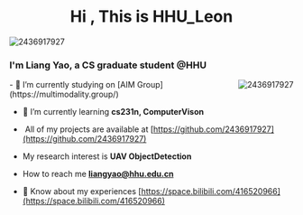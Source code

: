 <h1 align="center">Hi , This is HHU_Leon</h1>

<p align="left"> <img src="https://komarev.com/ghpvc/?username=2436917927&label=Profile%20views&color=0e75b6&style=flat" alt="2436917927" /> </p>


<h3 align="left">I'm Liang Yao, a CS graduate student @HHU</h3>
<p><img align="right" src="https://github-readme-stats.vercel.app/api?username=2436917927&show_icons=true&locale=en" alt="2436917927" /></p>
- 🔭 I’m currently studying on [AIM Group](https://multimodality.group/)

- 🌱 I’m currently learning **cs231n, ComputerVison**

- ‍ All of my projects are available at [https://github.com/2436917927](https://github.com/2436917927)

-  My research interest is **UAV ObjectDetection**

-  How to reach me **liangyao@hhu.edu.cn**

- 📄 Know about my experiences [https://space.bilibili.com/416520966](https://space.bilibili.com/416520966)



